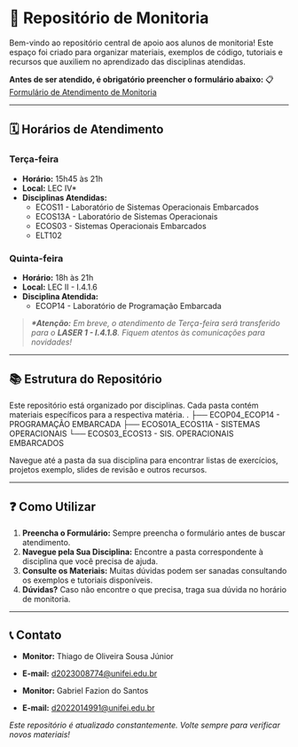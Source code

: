 # 🧠 Repositório de Monitoria

Bem-vindo ao repositório central de apoio aos alunos de monitoria! Este espaço foi criado para organizar materiais, exemplos de código, tutoriais e recursos que auxiliem no aprendizado das disciplinas atendidas.

**Antes de ser atendido, é obrigatório preencher o formulário abaixo:**
📋 [Formulário de Atendimento de Monitoria](https://forms.gle/8NsAJdLEfrmhrKuw8)

---

## 🗓️ Horários de Atendimento

### **Terça-feira**
*   **Horário:** 15h45 às 21h
*   **Local:** LEC IV*  
*   **Disciplinas Atendidas:**
    *   ECOS11 - Laboratório de Sistemas Operacionais Embarcados
    *   ECOS13A - Laboratório de Sistemas Operacionais
    *   ECOS03 - Sistemas Operacionais Embarcados
    *   ELT102

### **Quinta-feira**
*   **Horário:** 18h às 21h
*   **Local:** LEC II - I.4.1.6
*   **Disciplina Atendida:**
    *   ECOP14 - Laboratório de Programação Embarcada

> ***\*Atenção:*** *Em breve, o atendimento de Terça-feira será transferido para o **LASER 1 - I.4.1.8**. Fiquem atentos às comunicações para novidades!*

---

## 📚 Estrutura do Repositório

Este repositório está organizado por disciplinas. Cada pasta contém materiais específicos para a respectiva matéria.
.
├── ECOP04_ECOP14 - PROGRAMAÇÃO EMBARCADA
├── ECOS01A_ECOS11A - SISTEMAS OPERACIONAIS
└── ECOS03_ECOS13 - SIS. OPERACIONAIS EMBARCADOS

Navegue até a pasta da sua disciplina para encontrar listas de exercícios, projetos exemplo, slides de revisão e outros recursos.

---

## ❓ Como Utilizar

1.  **Preencha o Formulário:** Sempre preencha o formulário antes de buscar atendimento.
2.  **Navegue pela Sua Disciplina:** Encontre a pasta correspondente à disciplina que você precisa de ajuda.
3.  **Consulte os Materiais:** Muitas dúvidas podem ser sanadas consultando os exemplos e tutoriais disponíveis.
4.  **Dúvidas?** Caso não encontre o que precisa, traga sua dúvida no horário de monitoria.

---

## 📞 Contato

*   **Monitor:** Thiago de Oliveira Sousa Júnior
*   **E-mail:** d2023008774@unifei.edu.br

*   **Monitor:** Gabriel Fazion do Santos
*   **E-mail:** d2022014991@unifei.edu.br

*Este repositório é atualizado constantemente. Volte sempre para verificar novos materiais!*